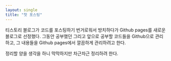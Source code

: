 ```yaml
---
layout: single
title: "첫 포스팅"
---
```


티스토리 블로그가 코드를 포스팅하기 번거로워서 방치하다가 Github pages를 새로운 블로그로 선정했다.
그동안 공부했던 그리고 앞으로 공부할 코드들을 Github으로 관리하고, 그 내용들을 Github pages에서 깔끔하게 관리하려고 한다.

정리할 양을 생각을 하니 막막하지만 차근차근 정리하려 한다.
